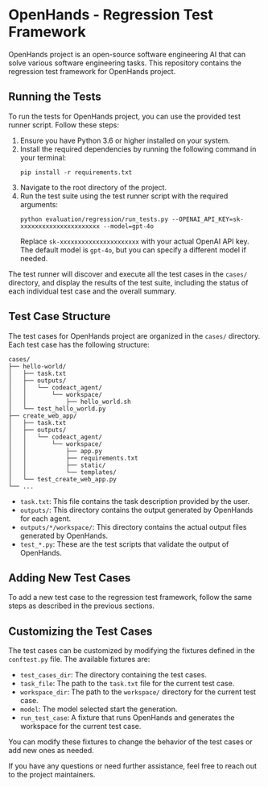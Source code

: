 # OpenHands - Regression Test Framework

OpenHands project is an open-source software engineering AI that can solve various software engineering tasks. This repository contains the regression test framework for OpenHands project.

## Running the Tests

To run the tests for OpenHands project, you can use the provided test runner script. Follow these steps:

1. Ensure you have Python 3.6 or higher installed on your system.
2. Install the required dependencies by running the following command in your terminal:
   ```
   pip install -r requirements.txt
   ```
3. Navigate to the root directory of the project.
4. Run the test suite using the test runner script with the required arguments:
   ```
   python evaluation/regression/run_tests.py --OPENAI_API_KEY=sk-xxxxxxxxxxxxxxxxxxxxxx --model=gpt-4o
   ```
   Replace `sk-xxxxxxxxxxxxxxxxxxxxxx` with your actual OpenAI API key. The default model is `gpt-4o`, but you can specify a different model if needed.

The test runner will discover and execute all the test cases in the `cases/` directory, and display the results of the test suite, including the status of each individual test case and the overall summary.

## Test Case Structure

The test cases for OpenHands project are organized in the `cases/` directory. Each test case has the following structure:

```
cases/
├── hello-world/
│   ├── task.txt
│   ├── outputs/
│   │   └── codeact_agent/
│   │       └── workspace/
│   │           ├── hello_world.sh
│   └── test_hello_world.py
├── create_web_app/
│   ├── task.txt
│   ├── outputs/
│   │   └── codeact_agent/
│   │       └── workspace/
│   │           ├── app.py
│   │           ├── requirements.txt
│   │           ├── static/
│   │           └── templates/
│   └── test_create_web_app.py
└── ...
```

- `task.txt`: This file contains the task description provided by the user.
- `outputs/`: This directory contains the output generated by OpenHands for each agent.
- `outputs/*/workspace/`: This directory contains the actual output files generated by OpenHands.
- `test_*.py`: These are the test scripts that validate the output of OpenHands.

## Adding New Test Cases

To add a new test case to the regression test framework, follow the same steps as described in the previous sections.

## Customizing the Test Cases

The test cases can be customized by modifying the fixtures defined in the `conftest.py` file. The available fixtures are:

- `test_cases_dir`: The directory containing the test cases.
- `task_file`: The path to the `task.txt` file for the current test case.
- `workspace_dir`: The path to the `workspace/` directory for the current test case.
- `model`: The model selected start the generation.
- `run_test_case`: A fixture that runs OpenHands and generates the workspace for the current test case.

You can modify these fixtures to change the behavior of the test cases or add new ones as needed.

If you have any questions or need further assistance, feel free to reach out to the project maintainers.

